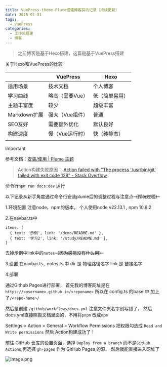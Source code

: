 ```yaml
---
title: VuePress-theme-Plume搭建博客踩坑记录（持续更新）
date: 2025-01-31
tags:
  - VuePress
categories:
  - 工作流搭建
  - 博客
---
```

>之前博客是基于Hexo搭建，这篇是基于VuePress搭建

关于Hexo和VuePress的比较

|            | VuePress  | Hexo    |
| ---------- | --------- | ------- |
| 适用场景       | 技术文档      | 个人博客    |
| 学习曲线       | 略高（需要Vue） | 低（简单易用） |
| 主题丰富度      | 较少        | 超级丰富    |
| Markdown扩展 | 强大（Vue组件） | 普通      |
| SEO友好      | 需要额外优化    | 默认良好    |
| 构建速度       | 慢（Vue运行时） | 快（纯静态）  |
|            |           |         |

>[!important]
   参考文档：[安装/使用 | Plume 主题](https://theme-plume.vuejs.press/guide/quick-start/)
>Action构建失败原因： [Action failed with "The process '/usr/bin/git' failed with exit code 128" - Stack Overflow](https://stackoverflow.com/questions/76023778/action-failed-with-the-process-usr-bin-git-failed-with-exit-code-128)



命令行`npm run docs:dev` 运行

以下记录从新手角度通过命令行安装plume后的调整过程与注意点~~（踩坑过程）~~

1.环境配置
注意node，npm的版本。
个人使用node v22.13.1 , npm 10.9.2

2.在navbar.ts中

``````
items: [
  { text: '示例', link: '/demo/README.md' },
  { text: '学习2', link: '/study/README.md' },
]
``````
去掉示例中link中的`notes`~~（因为感觉没有什么用）~~


3.设置
在navbar.ts , notes.ts 中
dir 是 物理路径名字
link 是 链接名字


4.部署

通过Github Pages进行部署，
首先我的博客网址是在 `https://<username>.github.io/<reponame>`
所以在 config.ts 的base 中 加上了`/<repo-name>/`

然后是创建 `/github/workflows/docs.yml` 
注意文件夹名字别写错了，
然后docs.yml直接照搬文档里面的，不用将`pnpm` 改成`npm`

Settings > Action > General > Workflow Permissions
把权限勾选成 `Read and Write permissions`
然后 Action构建成功了！

前往 GitHub 仓库的设置页面，选择 `Deploy from a branch` 而不是`GitHub Actions`,再选择 `gh-pages` 作为 GitHub Pages 的源。
然后就能直接进入网址了

![image.png](https://fastly.jsdelivr.net/gh/easton119/oss/test111/20250201130830.png)

